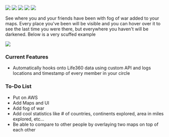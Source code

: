 ![](https://img.shields.io/github/stars/ColinLi33/fogOfWar) ![](https://img.shields.io/github/forks/ColinLi33/fogOfWar) ![](https://img.shields.io/github/tag/ColinLi33/fogOfWar) ![](https://img.shields.io/github/release/ColinLi33/fogOfWar) ![](https://img.shields.io/github/issues/ColinLi33/fogOfWar)

See where you and your friends have been with fog of war added to your maps. Every place you've been will be visible and you can hover over it to see the last time you were there, but everywhere you haven't will be darkened. Below is a very scuffed example

![](https://i.imgur.com/I6fjZTy.png)


### Current Features
- Automatically hooks onto Life360 data using custom API and logs locations and timestamp of every member in your circle

### To-Do List
- Put on AWS 
- Add Maps and UI
- Add fog of war
- Add cool statistics like # of countries, continents explored, area in miles explored, etc...
- Be able to compare to other people by overlaying two maps on top of each other


